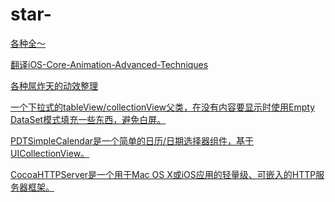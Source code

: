 # star-

<a href="https://github.com/sindresorhus/awesome">各种全～</a>

<a href="https://github.com/AttackOnDobby/iOS-Core-Animation-Advanced-Techniques">翻译iOS-Core-Animation-Advanced-Techniques</a>

<a href="https://github.com/sxyx2008/awesome-ios-animation">各种屌炸天的动效整理</a>

<a href="https://github.com/dzenbot/DZNEmptyDataSet">一个下拉式的tableView/collectionView父类，在没有内容要显示时使用Empty DataSet模式填充一些东西，避免白屏。</a>

<a href="https://github.com/jivesoftware/PDTSimpleCalendar">PDTSimpleCalendar是一个简单的日历/日期选择器组件，基于UICollectionView。</a>

<a href="https://github.com/robbiehanson/CocoaHTTPServer">CocoaHTTPServer是一个用于Mac OS X或iOS应用的轻量级、可嵌入的HTTP服务器框架。</a>


